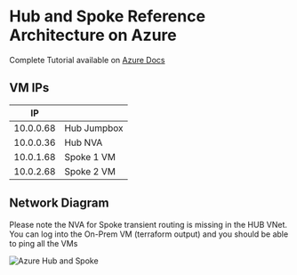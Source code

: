 # Hub and Spoke Reference Architecture on Azure

Complete Tutorial available on [Azure Docs](https://docs.microsoft.com/de-de/azure/developer/terraform/hub-spoke-introduction)

## VM IPs

|IP| |
|-|-|
|10.0.0.68|Hub Jumpbox|
|10.0.0.36|Hub NVA|
|10.0.1.68|Spoke 1 VM|
|10.0.2.68|Spoke 2 VM|

## Network Diagram

Please note the NVA for Spoke transient routing is missing in the HUB VNet.
You can log into the On-Prem VM (terraform output) and you should be able to ping all the VMs

![Azure Hub and Spoke](https://docs.microsoft.com/de-de/azure/developer/terraform/media/hub-and-spoke-tutorial-series/hub-spoke-architecture.png)
